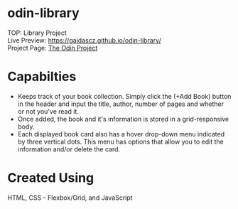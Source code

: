 # odin-library
TOP: Library Project <br/>
Live Preview: https://gajdascz.github.io/odin-library/ <br>
Project Page: [The Odin Project](https://www.theodinproject.com/lessons/node-path-javascript-library)

# Capabilties
* Keeps track of your book collection. Simply click the (+Add Book) button in the header
and input the title, author, number of pages and whether or not you've read it.
* Once added, the book and it's information is stored in a grid-responsive body.
* Each displayed book card also has a hover drop-down menu indicated by three vertical dots.
This menu has options that allow you to edit the information and/or delete the card.

# Created Using
HTML, CSS - Flexbox/Grid, and JavaScript
